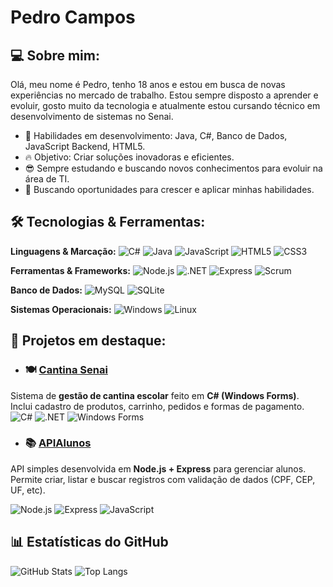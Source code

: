 
# Pedro Campos

## 💻 Sobre mim:
Olá, meu nome é Pedro, tenho 18 anos e estou em busca de novas experiências no mercado de trabalho. Estou sempre disposto a aprender e evoluir, gosto muito da tecnologia e atualmente estou cursando técnico em desenvolvimento de sistemas no Senai.

- 🚀 Habilidades em desenvolvimento: Java, C#, Banco de Dados, JavaScript Backend, HTML5.
- 🔥 Objetivo: Criar soluções inovadoras e eficientes.
- 😎 Sempre estudando e buscando novos conhecimentos para evoluir na área de TI.
- 💼 Buscando oportunidades para crescer e aplicar minhas habilidades.

## 🛠️ Tecnologias & Ferramentas:


**Linguagens & Marcação:**
![C#](https://img.shields.io/badge/C%23-239120?style=for-the-badge&logo=csharp&logoColor=white)
![Java](https://img.shields.io/badge/Java-007396?style=for-the-badge&logo=openjdk&logoColor=white)
![JavaScript](https://img.shields.io/badge/JavaScript-F7DF1E?style=for-the-badge&logo=javascript&logoColor=black) 
![HTML5](https://img.shields.io/badge/HTML5-E34F26?style=for-the-badge&logo=html5&logoColor=white) 
![CSS3](https://img.shields.io/badge/CSS3-1572B6?style=for-the-badge&logo=css3&logoColor=white) 

**Ferramentas & Frameworks:**
![Node.js](https://img.shields.io/badge/Node.js-339933?style=for-the-badge&logo=node.js&logoColor=white)
![.NET](https://img.shields.io/badge/.NET-512BD4?style=for-the-badge&logo=dotnet&logoColor=white)
![Express](https://img.shields.io/badge/Express-000000?style=for-the-badge&logo=express&logoColor=white)
![Scrum](https://img.shields.io/badge/Scrum-6DB33F?style=for-the-badge&logo=azure-devops&logoColor=white)


**Banco de Dados:**
![MySQL](https://img.shields.io/badge/MySQL-4479A1?style=for-the-badge&logo=mysql&logoColor=white)
![SQLite](https://img.shields.io/badge/SQLite-07405E?style=for-the-badge&logo=sqlite&logoColor=white)

**Sistemas Operacionais:**
![Windows](https://img.shields.io/badge/Windows-0078D6?style=for-the-badge&logo=windows&logoColor=white)
![Linux](https://img.shields.io/badge/Linux-FCC624?style=for-the-badge&logo=linux&logoColor=black)

## 📌 Projetos em destaque:
- ### 🍽️ [Cantina Senai](https://github.com/Campospdp/Cantina-Senai)
Sistema de **gestão de cantina escolar** feito em **C# (Windows Forms)**.  
Inclui cadastro de produtos, carrinho, pedidos e formas de pagamento.
![C#](https://img.shields.io/badge/C%23-239120?style=for-the-badge&logo=c-sharp&logoColor=white)
![.NET](https://img.shields.io/badge/.NET-512BD4?style=for-the-badge&logo=dotnet&logoColor=white)
![Windows Forms](https://img.shields.io/badge/Windows%20Forms-0078D6?style=for-the-badge&logo=windows&logoColor=white)

- ###  📚  [APIAlunos](https://github.com/Campospdp/Backend_Vitor)
API simples desenvolvida em **Node.js + Express** para gerenciar alunos.  
Permite criar, listar e buscar registros com validação de dados (CPF, CEP, UF, etc).

![Node.js](https://img.shields.io/badge/Node.js-339933?style=for-the-badge&logo=node.js&logoColor=white)
![Express](https://img.shields.io/badge/Express-000000?style=for-the-badge&logo=express&logoColor=white)
![JavaScript](https://img.shields.io/badge/JavaScript-F7DF1E?style=for-the-badge&logo=javascript&logoColor=black)


## 📊 Estatísticas do GitHub

![GitHub Stats](https://github-readme-stats.vercel.app/api?username=campospdp&title_color=00bfff&icon_color=00bfff&text_color=cfcfcf&bg_color=0d1117)
![Top Langs](https://github-readme-stats.vercel.app/api/top-langs/?username=campospdp&layout=compact&theme=tokyonight)
